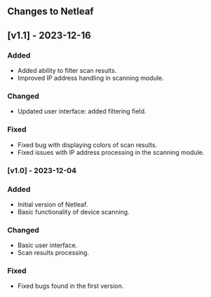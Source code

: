 ## Changes to Netleaf

## [v1.1] - 2023-12-16

### Added
- Added ability to filter scan results.
- Improved IP address handling in scanning module.

### Changed
- Updated user interface: added filtering field.

### Fixed
- Fixed bug with displaying colors of scan results.
- Fixed issues with IP address processing in the scanning module.

### [v1.0] - 2023-12-04

### Added
- Initial version of Netleaf.
- Basic functionality of device scanning.

### Changed
- Basic user interface.
- Scan results processing.

### Fixed
- Fixed bugs found in the first version.
